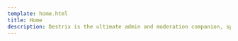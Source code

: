 ```yaml
---
template: home.html
title: Home
description: Destrix is the ultimate admin and moderation companion, specifically crafted with developers in mind. Welcome to the Destrix Documentation, learn everything you need to know about setting up Destrix for your experience.
---
```

